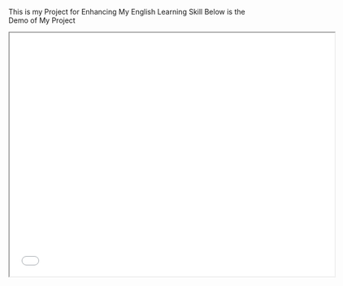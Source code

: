 This is my Project for Enhancing My English Learning Skill
Below is the Demo of My Project

<iframe src="[https://drive.google.com/file/d/1qFHhvq8s83Jn3TEF1ZRRwGOYu7Px9e64/preview](https://drive.google.com/uc?export=download&id=1qFHhvq8s83Jn3TEF1ZRRwGOYu7Px9e64)https://drive.google.com/uc?export=download&id=1qFHhvq8s83Jn3TEF1ZRRwGOYu7Px9e64" width="640" height="480"></iframe>

